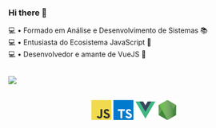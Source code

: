 
### Hi there 👋

💻 • Formado em Análise e Desenvolvimento de Sistemas 📚  <br />
💻 • Entusiasta do Ecosistema JavaScript 💛  <br />
💻 • Desenvolvedor e amante de VueJS 💚  <br />

##

<img src="https://raw.githubusercontent.com/WeslleyJs/WeslleyJs/main/front.svg" />

##
<div style="display: inline_block" align="center">
<code><img height="40" alt="javascript" src="https://raw.githubusercontent.com/github/explore/80688e429a7d4ef2fca1e82350fe8e3517d3494d/topics/javascript/javascript.png"></code>
<code><img height="40" alt="typescript" src="https://raw.githubusercontent.com/github/explore/80688e429a7d4ef2fca1e82350fe8e3517d3494d/topics/typescript/typescript.png"></code>
<code><img height="40" alt="vuejs" src="https://raw.githubusercontent.com/github/explore/80688e429a7d4ef2fca1e82350fe8e3517d3494d/topics/vue/vue.png"></code>
<code><img height="40" alt="nodejs" src="https://raw.githubusercontent.com/github/explore/80688e429a7d4ef2fca1e82350fe8e3517d3494d/topics/nodejs/nodejs.png"></code>    
</div>
